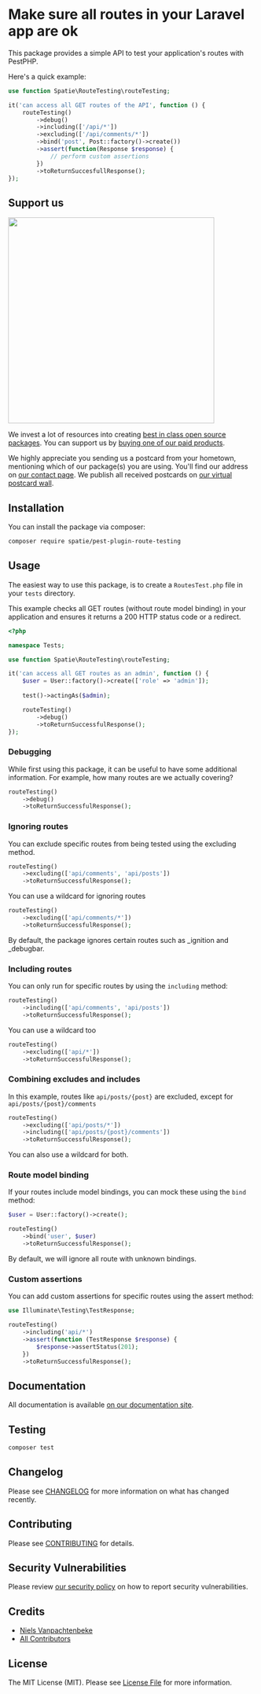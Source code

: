# Make sure all routes in your Laravel app are ok

This package provides a simple API to test your application's routes with PestPHP.

Here's a quick example:

```php
use function Spatie\RouteTesting\routeTesting;

it('can access all GET routes of the API', function () {
    routeTesting()
        ->debug()
        ->including(['/api/*'])
        ->excluding(['/api/comments/*'])
        ->bind('post', Post::factory()->create())
        ->assert(function(Response $response) {
            // perform custom assertions
        })
        ->toReturnSuccesfullResponse();
});
```

## Support us

[<img src="https://github-ads.s3.eu-central-1.amazonaws.com/laravel-pdf.jpg?t=1" width="419px" />](https://spatie.be/github-ad-click/laravel-pdf)

We invest a lot of resources into creating [best in class open source packages](https://spatie.be/open-source). You can support us by [buying one of our paid products](https://spatie.be/open-source/support-us).

We highly appreciate you sending us a postcard from your hometown, mentioning which of our package(s) you are using. You'll find our address on [our contact page](https://spatie.be/about-us). We publish all received postcards on [our virtual postcard wall](https://spatie.be/open-source/postcards).

## Installation

You can install the package via composer:

```bash
composer require spatie/pest-plugin-route-testing
```

## Usage

The easiest way to use this package, is to create a `RoutesTest.php` file in your `tests` directory.

This example checks all GET routes (without route model binding) in your application and ensures it returns a 200 HTTP status code or a redirect.

```php
<?php

namespace Tests;

use function Spatie\RouteTesting\routeTesting;

it('can access all GET routes as an admin', function () {
    $user = User::factory()->create(['role' => 'admin']);
    
    test()->actingAs($admin);

    routeTesting()
        ->debug()
        ->toReturnSuccessfulResponse();
});
```

### Debugging

While first using this package, it can be useful to have some additional information.
For example, how many routes are we actually covering?

```php
routeTesting()
    ->debug()
    ->toReturnSuccessfulResponse();
```

### Ignoring routes

You can exclude specific routes from being tested using the excluding method.

```php
routeTesting()
    ->excluding(['api/comments', 'api/posts'])
    ->toReturnSuccessfulResponse();
```

You can use a wildcard for ignoring routes

```php
routeTesting()
    ->excluding(['api/comments/*'])
    ->toReturnSuccessfulResponse();
```

By default, the package ignores certain routes such as _ignition and _debugbar.

### Including routes

You can only run for specific routes by using the `including` method:

```php
routeTesting()
    ->including(['api/comments', 'api/posts'])
    ->toReturnSuccessfulResponse();
```

You can use a wildcard too

```php
routeTesting()
    ->excluding(['api/*'])
    ->toReturnSuccessfulResponse();
```

### Combining excludes and includes

In this example, routes like `api/posts/{post}` are excluded, except for `api/posts/{post}/comments`

```php
routeTesting()
    ->excluding(['api/posts/*'])
    ->including(['api/posts/{post}/comments'])
    ->toReturnSuccessfulResponse();
```

You can also use a wildcard for both.

### Route model binding

If your routes include model bindings, you can mock these using the `bind` method:

```php
$user = User::factory()->create();

routeTesting()
    ->bind('user', $user)
    ->toReturnSuccessfulResponse();
```

By default, we will ignore all route with unknown bindings.

### Custom assertions

You can add custom assertions for specific routes using the assert method:

```php
use Illuminate\Testing\TestResponse;

routeTesting()
    ->including('api/*')
    ->assert(function (TestResponse $response) {
        $response->assertStatus(201);
    })
    ->toReturnSuccessfulResponse();
```

## Documentation

All documentation is available [on our documentation site](https://spatie.be/docs/pest-plugin-route-testing).

## Testing

```bash
composer test
```

## Changelog

Please see [CHANGELOG](CHANGELOG.md) for more information on what has changed recently.

## Contributing

Please see [CONTRIBUTING](CONTRIBUTING.md) for details.

## Security Vulnerabilities

Please review [our security policy](../../security/policy) on how to report security vulnerabilities.

## Credits

- [Niels Vanpachtenbeke](https://github.com/nielsvanpach)
- [All Contributors](../../contributors)

## License

The MIT License (MIT). Please see [License File](LICENSE.md) for more information.
